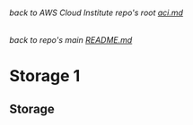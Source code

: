 ###### back to AWS Cloud Institute repo's root [aci.md](../aci.md)
###### back to repo's main [README.md](../../../README.md)
# Storage 1
## Storage

